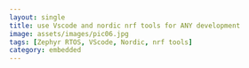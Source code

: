 ```yaml
---
layout: single
title: use Vscode and nordic nrf tools for ANY development
image: assets/images/pic06.jpg
tags: [Zephyr RTOS, VScode, Nordic, nrf tools]
category: embedded
---
```


